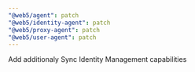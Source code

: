 ```yaml
---
"@web5/agent": patch
"@web5/identity-agent": patch
"@web5/proxy-agent": patch
"@web5/user-agent": patch
---
```


Add additionaly Sync Identity Management capabilities
